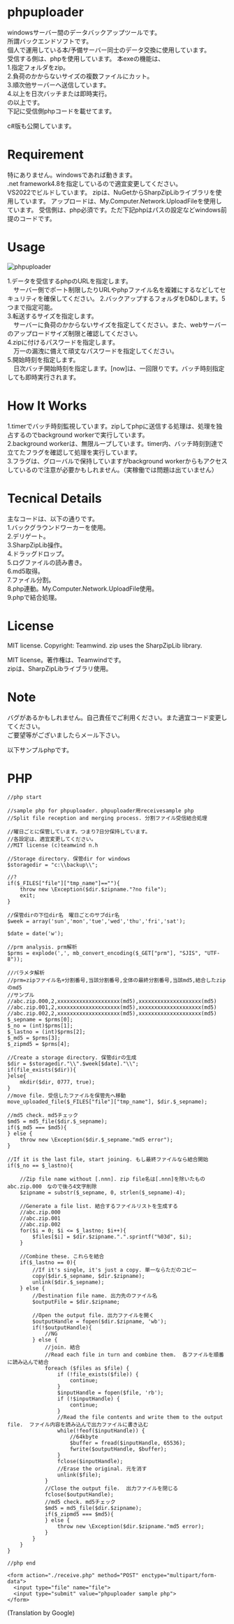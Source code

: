 # phpuploader
windowsサーバー間のデータバックアップツールです。  
所謂バックエンドソフトです。  
個人で運用している本/予備サーバー同士のデータ交換に使用しています。  
受信する側は、phpを使用しています。
本exeの機能は、  
1.指定フォルダをzip。  
2.負荷のかからないサイズの複数ファイルにカット。  
3.順次他サーバーへ送信しています。  
4.以上を日次バッチまたは即時実行。  
の以上です。  
下記に受信側phpコードを載せてます。  
  
c#版も公開しています。  
  
# Requirement
特にありません。windowsであれば動きます。  
.net framework4.8を指定しているので適宜変更してください。  
VS2022でビルドしています。
zipは、NuGetからSharpZipLibライブラリを使用しています。
アップロードは、My.Computer.Network.UploadFileを使用しています。
受信側は、php必須です。ただ下記phpはパスの設定などwindows前提のコードです。  
  
# Usage
![phpuploader](http://teamwind.serveblog.net/github/phpuploader/001.jpg)

1.データを受信するphpのURLを指定します。  
　サーバー側でポート制限したりURLやphpファイル名を複雑にするなどしてセキュリティを確保してください。
2.バックアップするフォルダをD&Dします。5つまで指定可能。  
3.転送するサイズを指定します。  
　サーバーに負荷のかからないサイズを指定してください。また、webサーバーのアップロードサイズ制限と確認してください。  
4.zipに付けるパスワードを指定します。  
　万一の漏洩に備えて頑丈なパスワードを指定してください。  
5.開始時刻を指定します。  
　日次バッチ開始時刻を指定します。[now]は、一回限りです。バッチ時刻指定しても即時実行されます。

# How It Works
1.timerでバッチ時刻監視しています。zipしてphpに送信する処理は、処理を独占するのでbackground workerで実行しています。  
2.background workerは、無限ループしています。timer内、バッチ時刻到達で立てたフラグを確認して処理を実行しています。  
3.フラグは、グローバルで保持していますがbackground workerからもアクセスしているので注意が必要かもしれません。（実稼働では問題は出ていません）

# Tecnical Details
主なコードは、以下の通りです。  
1.バックグラウンドワーカーを使用。  
2.デリゲート。  
3.SharpZipLib操作。  
4.ドラッグドロップ。  
5.ログファイルの読み書き。  
6.md5取得。  
7.ファイル分割。  
8.php連動。My.Computer.Network.UploadFile使用。  
9.phpで結合処理。

# License
MIT license. Copyright: Teamwind.
zip uses the SharpZipLib library.

MIT license。著作権は、Teamwindです。  
zipは、SharpZipLibライブラリ使用。  

# Note
バグがあるかもしれません。自己責任でご利用ください。また適宜コード変更してください。  
ご要望等がございましたらメール下さい。  

以下サンプルphpです。  

# PHP
    //php start
    
    //sample php for phpuploader. phpuploader用receivesample php
    //Split file reception and merging process. 分割ファイル受信結合処理

    //曜日ごとに保管しています。つまり7日分保持しています。
    //各設定は、適宜変更してください。
    //MIT license (c)teamwind n.h

    //Storage directory. 保管dir for windows
    $storagedir = "c:\\backup\\";

    //?
    if($_FILES["file"]["tmp_name"]==""){
        throw new \Exception($dir.$zipname."?no file");
        exit;
    }

    //保管dirの下位dir名　曜日ごとのサブdir名
    $week = array('sun','mon','tue','wed','thu','fri','sat');

    $date = date('w');

    //prm analysis. prm解析
    $prms = explode(',', mb_convert_encoding($_GET["prm"], "SJIS", "UTF-8"));

	//パラメタ解析
    //prm=zipファイル名+分割番号,当該分割番号,全体の最終分割番号,当該md5,結合したzipのmd5
	//サンプル
    //abc.zip.000,2,xxxxxxxxxxxxxxxxxxxx(md5),xxxxxxxxxxxxxxxxxxxx(md5)
    //abc.zip.001,2,xxxxxxxxxxxxxxxxxxxx(md5),xxxxxxxxxxxxxxxxxxxx(md5)
    //abc.zip.002,2,xxxxxxxxxxxxxxxxxxxx(md5),xxxxxxxxxxxxxxxxxxxx(md5)
    $_sepname = $prms[0];
    $_no = (int)$prms[1];
    $_lastno = (int)$prms[2];
    $_md5 = $prms[3];
    $_zipmd5 = $prms[4];

    //Create a storage directory. 保管dirの生成
    $dir = $storagedir."\\".$week[$date]."\\";
    if(file_exists($dir)){
    }else{
        mkdir($dir, 0777, true);
    }
    //move file. 受信したファイルを保管先へ移動
    move_uploaded_file($_FILES["file"]["tmp_name"], $dir.$_sepname);

    //md5 check. md5チェック
    $md5 = md5_file($dir.$_sepname);
    if($_md5 === $md5){
    } else {
        throw new \Exception($dir.$_sepname."md5 error");
    }

    //If it is the last file, start joining. もし最終ファイルなら結合開始
    if($_no == $_lastno){

        //Zip file name without [.nnn]. zip file名は[.nnn]を除いたもの   abc.zip.000　なので後ろ4文字削除
        $zipname = substr($_sepname, 0, strlen($_sepname)-4);

        //Generate a file list. 結合するファイルリストを生成する
        //abc.zip.000
        //abc.zip.001
        //abc.zip.002
        for($i = 0; $i <= $_lastno; $i++){
            $files[$i] = $dir.$zipname.".".sprintf("%03d", $i);
        }

        //Combine these. これらを結合
        if($_lastno == 0){
            //If it's single, it's just a copy. 単一ならただのコピー
            copy($dir.$_sepname, $dir.$zipname);
            unlink($dir.$_sepname);
        } else {
            //Destination file name. 出力先のファイル名
            $outputFile = $dir.$zipname;

            //Open the output file. 出力ファイルを開く
            $outputHandle = fopen($dir.$zipname, 'wb');
            if(!$outputHandle){
                //NG
            } else {
                //join. 結合
                //Read each file in turn and combine them.  各ファイルを順番に読み込んで結合
                foreach ($files as $file) {
                    if (!file_exists($file)) {
                        continue;
                    }
                    $inputHandle = fopen($file, 'rb');
                    if (!$inputHandle) {
                        continue;
                    }
                    //Read the file contents and write them to the output file.  ファイル内容を読み込んで出力ファイルに書き込む
                    while(!feof($inputHandle)) {
                        //64kbyte
                        $buffer = fread($inputHandle, 65536);
                        fwrite($outputHandle, $buffer);
                    }
                    fclose($inputHandle);
                    //Erase the original. 元を消す
                    unlink($file);
                }
                //Close the output file.  出力ファイルを閉じる
                fclose($outputHandle);
                //md5 check. md5チェック
                $md5 = md5_file($dir.$zipname);
                if($_zipmd5 === $md5){
                } else {
                    throw new \Exception($dir.$zipname."md5 error);
                }
            }
        }
    }

    //php end

    <form action="./receive.php" method="POST" enctype="multipart/form-data"> 
      <input type="file" name="file"> 
      <input type="submit" value="phpuploader sample php"> 
    </form> 



(Translation by Google)